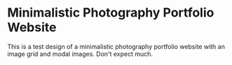 <h1>Minimalistic Photography Portfolio Website</h1>

This is a test design of a minimalistic photography portfolio website with an 
image grid and modal images. Don't expect much.
